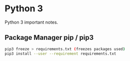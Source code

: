 # Python 3

Python 3 important notes.

## Package Manager pip / pip3

```sh
pip3 freeze > requirements.txt (freezes packages used)
pip3 install --user --requirement requirements.txt
```
